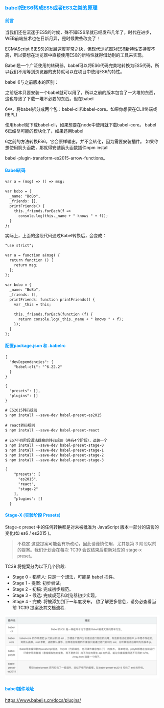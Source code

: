 ### <font color=#0099ff >babel把ES6转成ES5或者ES3之类的原理</font>


#### <font color=#0099ff >前言</font>

当我们还在沉迷于ES5的时候，殊不知ES6早就已经发布几年了。时代在进步，WEB前端技术也在日新月异，是时候做些改变了！

ECMAScript 6(ES6)的发展速度非常之快，但现代浏览器对ES6新特性支持度不高，所以要想在浏览器中直接使用ES6的新特性就得借助别的工具来实现。

Babel是一个广泛使用的转码器，babel可以将ES6代码完美地转换为ES5代码，所以我们不用等到浏览器的支持就可以在项目中使用ES6的特性。

babel 6与之前版本的区别：

之前版本只要安装一个babel就可以用了，所以之前的版本包含了一大堆的东西，这也导致了下载一堆不必要的东西。但在babel 

6中，将babel拆分成两个包：babel-cli和babel-core。如果你想要在CLI(终端或REPL)

使用babel就下载babel-cli，如果想要在node中使用就下载babel-core。 babel 6已结尽可能的模块化了，如果还用babel 

6之前的方法转换ES6，它会原样输出，并不会转化，因为需要安装插件。
如果你想使用箭头函数，那就得安装箭头函数插件npm install 

babel-plugin-transform-es2015-arrow-functions。


#### <font color=#0099ff >Babel转码</font>

```
var a = (msg) => () => msg;
 
var bobo = {
  _name: "BoBo",
  _friends: [],
  printFriends() {
    this._friends.forEach(f =>
      console.log(this._name + " knows " + f));
  }
};
```

实际上，上面的这段代码通过Babel转换后，会变成：

```
"use strict";
 
var a = function a(msg) {
  return function () {
    return msg;
  };
};
 
var bobo = {
  _name: "BoBo",
  _friends: [],
  printFriends: function printFriends() {
    var _this = this;
 
    this._friends.forEach(function (f) {
      return console.log(_this._name + " knows " + f);
    });
  }
};
```

#### <font color=#0099ff >配置package.json 和 .babelrc</font>

```
{
  "devDependencies": {
    "babel-cli": "^6.22.2"
  }
}
```

```
{
  "presets": [],
  "plugins": []
}
```

```
# ES2015转码规则
$ npm install --save-dev babel-preset-es2015
 
# react转码规则
$ npm install --save-dev babel-preset-react
 
# ES7不同阶段语法提案的转码规则（共有4个阶段），选装一个
$ npm install --save-dev babel-preset-stage-0
$ npm install --save-dev babel-preset-stage-1
$ npm install --save-dev babel-preset-stage-2
$ npm install --save-dev babel-preset-stage-3
```

```
{
    "presets": [
      "es2015",
      "react",
      "stage-2"
    ],
    "plugins": []
  }
```

#### <font color=#0099ff >Stage-X (实验阶段 Presets)</font>

Stage-x preset 中的任何转换都是对未被批准为 JavaScript 版本一部分的语言的变化(如 es6 / es2015 )。

>不稳定
>这些提案可能会有所改动，因此请谨慎使用，尤其是第 3 阶段以前的提案。我们计划会在每次 TC39 会议结束后更新对应的 stage-x preset。

TC39 将提案分为以下几个阶段:

* Stage 0 - 稻草人: 只是一个想法，可能是 babel 插件。
* Stage 1 - 提案: 初步尝试。
* Stage 2 - 初稿: 完成初步规范。
* Stage 3 - 候选: 完成规范和浏览器初步实现。
* Stage 4 - 完成: 将被添加到下一年度发布。
欲了解更多信息，请务必查看当前 TC39 提案及其文档流程.


![图片](/img/babel_01.jpg)

#### <font color=#0099ff >babel插件地址</font>

https://www.babeljs.cn/docs/plugins/




